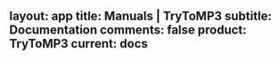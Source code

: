 layout: app
title: Manuals | TryToMP3
subtitle: Documentation
comments: false
product: TryToMP3
current: docs
---
